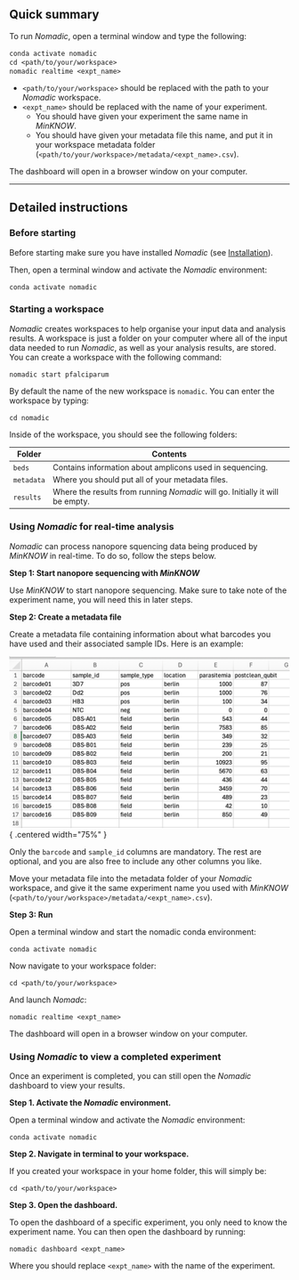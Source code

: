 
## Quick summary

To run *Nomadic*, open a terminal window and type the following:

```
conda activate nomadic
cd <path/to/your/workspace>
nomadic realtime <expt_name>
```

- `<path/to/your/workspace>` should be replaced with the path to your *Nomadic* workspace.
- `<expt_name>` should be replaced with the name of your experiment.
    - You should have given your experiment the same name in *MinKNOW*.
    - You should have given your metadata file this name, and put it in your workspace metadata folder (`<path/to/your/workspace>/metadata/<expt_name>.csv`).

The dashboard will open in a browser window on your computer. 

<!-- 1. Create a workspace if you have not already (`nomadic start pfalciparum`).
2. Pick an experiment name (e.g. `2025-06-21_first-sequencing`)
3. Start your sequencing run with *MinKNOW* using your experiment name.
4. Put your metadata file in the `metadata` folder in your *Nomadic* workspace. Name the file with your experiment name (e.g. `2025-06-21_first-sequencing.csv`).
5. Start *Nomadic*: `nomadic realtime 2025-06-21_first-sequencing` -->



---
## Detailed instructions

### Before starting
Before starting make sure you have installed *Nomadic* (see [Installation](installation.md)). 

Then, open a terminal window and activate the *Nomadic* environment:

```
conda activate nomadic
```


### Starting a workspace

*Nomadic* creates workspaces to help organise your input data and analysis results. A workspace is just a folder on your computer where all of the input data needed to run *Nomadic*, as well as your analysis results, are stored. You can create a workspace with the following command:

```
nomadic start pfalciparum
```

By default the name of the new workspace is `nomadic`. You can enter the workspace by typing:

```
cd nomadic
```

Inside of the workspace, you should see the following folders:

| Folder | Contents |
| --- | --- |
| `beds` | Contains information about amplicons used in sequencing. |
| `metadata` | Where you should put all of your metadata files. |
| `results` | Where the results from running *Nomadic* will go. Initially it will be empty. |


### Using *Nomadic* for real-time analysis
*Nomadic* can process nanopore squencing data being produced by *MinKNOW* in real-time. To do so, follow the steps below.

**Step 1: Start nanopore sequencing with *MinKNOW***

Use *MinKNOW* to start nanopore sequencing. Make sure to take note of the experiment name, you will need this in later steps.


**Step 2: Create a metadata file**

Create a metadata file containing information about what barcodes you have used and their associated sample IDs. Here is an example:


![metadata](img/basic/metadata.png){ .centered width="75%" }

Only the `barcode` and `sample_id` columns are mandatory. The rest are optional, and you are also free to include any other columns you like.

Move your metadata file into the metadata folder of your *Nomadic* workspace, and give it the same experiment name you used with *MinKNOW* (`<path/to/your/workspace>/metadata/<expt_name>.csv`).


**Step 3: Run**

Open a terminal window and start the nomadic conda environment:

```
conda activate nomadic
```

Now navigate to your workspace folder:

```
cd <path/to/your/workspace>
```

And launch *Nomadc*:


```
nomadic realtime <expt_name>
```

The dashboard will open in a browser window on your computer. 

### Using *Nomadic* to view a completed experiment

Once an experiment is completed, you can still open the *Nomadic* dashboard to view your results.

**Step 1. Activate the *Nomadic* environment.**


Open a terminal window and activate the *Nomadic* environment:

```
conda activate nomadic
```

**Step 2. Navigate in terminal to your workspace.**


If you created your workspace in your home folder, this will simply be:
```
cd <path/to/your/workspace>
```

**Step 3. Open the dashboard.**


To open the dashboard of a specific experiment, you only need to know the experiment name. You can then open the dashboard by running:
```
nomadic dashboard <expt_name>
```
Where you should replace `<expt_name>` with the name of the experiment.

